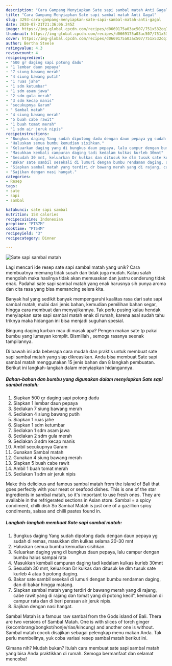```yaml
---
description: "Cara Gampang Menyiapkan Sate sapi sambal matah Anti Gagal"
title: "Cara Gampang Menyiapkan Sate sapi sambal matah Anti Gagal"
slug: 3293-cara-gampang-menyiapkan-sate-sapi-sambal-matah-anti-gagal
date: 2020-07-21T21:36:06.245Z
image: https://img-global.cpcdn.com/recipes/d0669175a03ac507/751x532cq70/sate-sapi-sambal-matah-foto-resep-utama.jpg
thumbnail: https://img-global.cpcdn.com/recipes/d0669175a03ac507/751x532cq70/sate-sapi-sambal-matah-foto-resep-utama.jpg
cover: https://img-global.cpcdn.com/recipes/d0669175a03ac507/751x532cq70/sate-sapi-sambal-matah-foto-resep-utama.jpg
author: Bertha Steele
ratingvalue: 4.3
reviewcount: 4
recipeingredient:
- "500 gr daging sapi potong dadu"
- "1 lembar daun pepaya"
- "7 siung bawang merah"
- "4 siung bawang putih"
- "1 ruas jahe"
- "1 sdm ketumbar"
- "1 sdm asam jawa"
- "2 sdm gula merah"
- "3 sdm kecap manis"
- "secukupnya Garam"
- " Sambal matah"
- "4 siung bawang merah"
- "5 buah cabe rawit"
- "1 buah tomat merah"
- "1 sdm air jeruk nipis"
recipeinstructions:
- "Bungkus daging Yang sudah dipotong dadu dengan daun pepaya yg sudah di remas, masukkan dlm kulkas selama 20-30 mnt"
- "Haluskan semua bumbu kemudian sisihkan."
- "Keluarkan daging yang di bungkus daun pepaya, lalu campur dengan bumbu halus sampai rata"
- "Masukkan kembali campuran daging tadi kedalam kulkas kurleb 30mnt"
- "Sesudah 30 mnt, keluarkan Dr kulkas dan ditusuk ke dlm tusuk sate kurleb 4 atau 5 potong daging."
- "Bakar sate sambil sesekali di lumuri dengan bumbu rendaman daging, dan di bakar hingga matang."
- "Siapkan sambal matah yang terdiri dr bawang merah yang di rajang, cabe rawit yang di rajang dan tomat yang di potong kecil&#34;, kemudian di campur rata dan di beri perasan air jeruk nipis."
- "Sajikan dengan nasi hangat."
categories:
- Resep
tags:
- sate
- sapi
- sambal

katakunci: sate sapi sambal 
nutrition: 158 calories
recipecuisine: Indonesian
preptime: "PT37M"
cooktime: "PT54M"
recipeyield: "3"
recipecategory: Dinner

---
```



![Sate sapi sambal matah](https://img-global.cpcdn.com/recipes/d0669175a03ac507/751x532cq70/sate-sapi-sambal-matah-foto-resep-utama.jpg)

Lagi mencari ide resep sate sapi sambal matah yang unik? Cara membuatnya memang tidak susah dan tidak juga mudah. Kalau salah mengolah maka hasilnya tidak akan memuaskan dan justru cenderung tidak enak. Padahal sate sapi sambal matah yang enak harusnya sih punya aroma dan cita rasa yang bisa memancing selera kita.

Banyak hal yang sedikit banyak mempengaruhi kualitas rasa dari sate sapi sambal matah, mulai dari jenis bahan, kemudian pemilihan bahan segar, hingga cara membuat dan menyajikannya. Tak perlu pusing kalau hendak menyiapkan sate sapi sambal matah enak di rumah, karena asal sudah tahu triknya maka hidangan ini bisa menjadi suguhan spesial.

Bingung daging kurban mau di masak apa? Pengen makan sate tp pakai bumbu yang lumayan komplit. Bismillah , semoga rasanya seenak tampilannya.


Di bawah ini ada beberapa cara mudah dan praktis untuk membuat sate sapi sambal matah yang siap dikreasikan. Anda bisa membuat Sate sapi sambal matah menggunakan 15 jenis bahan dan 8 langkah pembuatan. Berikut ini langkah-langkah dalam menyiapkan hidangannya.

<!--inarticleads1-->

##### Bahan-bahan dan bumbu yang digunakan dalam menyiapkan Sate sapi sambal matah:

1. Siapkan 500 gr daging sapi potong dadu
1. Siapkan 1 lembar daun pepaya
1. Sediakan 7 siung bawang merah
1. Sediakan 4 siung bawang putih
1. Siapkan 1 ruas jahe
1. Siapkan 1 sdm ketumbar
1. Sediakan 1 sdm asam jawa
1. Sediakan 2 sdm gula merah
1. Sediakan 3 sdm kecap manis
1. Ambil secukupnya Garam
1. Gunakan  Sambal matah
1. Gunakan 4 siung bawang merah
1. Siapkan 5 buah cabe rawit
1. Ambil 1 buah tomat merah
1. Sediakan 1 sdm air jeruk nipis


Make this delicious and famous sambal matah from the island of Bali that goes perfectly with your meat or seafood dishes. This is one of the star ingredients in sambal matah, so it&#39;s important to use fresh ones. They are available in the refrigerated sections in Asian store. Sambal = a spicy condiment, chilli dish So Sambal Matah is just one of a gazillion spicy condiments, salsas and chilli pastes found in. 

<!--inarticleads2-->

##### Langkah-langkah membuat Sate sapi sambal matah:

1. Bungkus daging Yang sudah dipotong dadu dengan daun pepaya yg sudah di remas, masukkan dlm kulkas selama 20-30 mnt
1. Haluskan semua bumbu kemudian sisihkan.
1. Keluarkan daging yang di bungkus daun pepaya, lalu campur dengan bumbu halus sampai rata
1. Masukkan kembali campuran daging tadi kedalam kulkas kurleb 30mnt
1. Sesudah 30 mnt, keluarkan Dr kulkas dan ditusuk ke dlm tusuk sate kurleb 4 atau 5 potong daging.
1. Bakar sate sambil sesekali di lumuri dengan bumbu rendaman daging, dan di bakar hingga matang.
1. Siapkan sambal matah yang terdiri dr bawang merah yang di rajang, cabe rawit yang di rajang dan tomat yang di potong kecil&#34;, kemudian di campur rata dan di beri perasan air jeruk nipis.
1. Sajikan dengan nasi hangat.


Sambal Matah is a famous raw sambal from the Gods island of Bali. Thera are two versions of Sambal Matah. One is with slices of torch ginger (kecombrang/bongkot/honje/rias/kincung) and another one is without. Sambal matah cocok disajikan sebagai pelengkap menu makan Anda. Tak perlu membelinya, yuk coba variasi resep sambal matah berikut ini. 

Gimana nih? Mudah bukan? Itulah cara membuat sate sapi sambal matah yang bisa Anda praktikkan di rumah. Semoga bermanfaat dan selamat mencoba!
